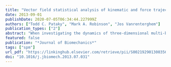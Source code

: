 ```yaml
---
title: "Vector field statistical analysis of kinematic and force trajectories"
date: 2013-09-01
publishDate: 2020-07-05T06:34:44.227999Z
authors: ["Todd C. Pataky", "Mark A. Robinson", "Jos Vanrenterghem"]
publication_types: ["2"]
abstract: "When investigating the dynamics of three-dimensional multi-body biomechanical systems it is often difﬁcult to derive spatiotemporally directed predictions regarding experimentally induced effects. A paradigm of ‘nondirected’ hypothesis testing has emerged in the literature as a result. Non-directed analyses typically consist of ad hoc scalar extraction, an approach which substantially simpliﬁes the original, highly multivariate datasets (many time points, many vector components). This paper describes a commensurately multivariate method as an alternative to scalar extraction. The method, called ‘statistical parametric mapping’ (SPM), uses random ﬁeld theory to objectively identify ﬁeld regions which co-vary signiﬁcantly with the experimental design. We compared SPM to scalar extraction by re-analyzing three publicly available datasets: 3D knee kinematics, a tenmuscle force system, and 3D ground reaction forces. Scalar extraction was found to bias the analyses of all three datasets by failing to consider sufﬁcient portions of the dataset, and/or by failing to consider covariance amongst vector components. SPM overcame both problems by conducting hypothesis testing at the (massively multivariate) vector trajectory level, with random ﬁeld corrections simultaneously accounting for temporal correlation and vector covariance. While SPM has been widely demonstrated to be effective for analyzing 3D scalar ﬁelds, the current results are the ﬁrst to demonstrate its effectiveness for 1D vector ﬁeld analysis. It was concluded that SPM offers a generalized, statistically comprehensive solution to scalar extraction's oversimpliﬁcation of vector trajectories, thereby making it useful for objectively guiding analyses of complex biomechanical systems."
featured: false
publication: "*Journal of Biomechanics*"
tags: ["spm"]
url_pdf: "https://linkinghub.elsevier.com/retrieve/pii/S0021929013003564"
doi: "10.1016/j.jbiomech.2013.07.031"
---
```


